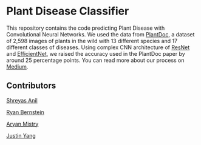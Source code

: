 # Plant Disease Classifier

This repository contains the code predicting Plant Disease with Convolutional Neural Networks. We used the data from [PlantDoc](https://github.com/pratikkayal/PlantDoc-Dataset), a dataset of 2,598 images of plants in the wild with 13 different species and 17 different classes of diseases. Using complex CNN architecture of [ResNet](https://arxiv.org/abs/1512.03385) and [EfficientNet](https://arxiv.org/abs/1905.11946), we raised the accuracy used in the PlantDoc paper by around 25 percentage points. You can read more about our process on [Medium](https://medium.com/@jxyang_37657/cnn-based-disease-prediction-for-crops-0db50fb6d302).

## Contributors

[Shreyas Anil](https://github.com/sh4n1l)

[Ryan Bernstein](https://github.com/ryanoh999)

[Aryan Mistry](https://github.com/AMistry001)

[Justin Yang](https://github.com/jyang0620/)
